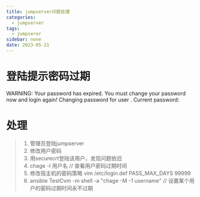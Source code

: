 ```yaml
---
title: jumpserver问题处理
categories:
  - jumpserver
tags:
  - jumpserer
sidebar: none 
date: 2023-05-21 
---
```

# 登陆提示密码过期
WARNING: Your password has expired.
You must change your password now and login again!
Changing password for user .
Current password: 
# 处理
> 1. 管理员登陆jumpserver
> 2. 修改用户密码
> 3. 用securecrt登陆该用户，发现问题依旧
> 4. chage -l 用户名 // 查看用户密码过期时间
> 5. 修改宿主机的密码策略 vim /etc/login.def PASS_MAX_DAYS   99999
> 6. ansible TestCvm -m shell -a "chage -M -1 username" // 设置某个用户的密码过期时间永不过期